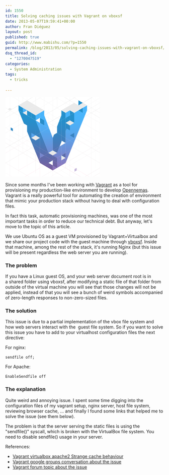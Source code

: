 ```yaml
---
id: 1550
title: Solving caching issues with Vagrant on vboxsf
date: 2013-05-07T19:59:41+00:00
author: Fran Diéguez
layout: post
published: true
guid: http://www.mabishu.com/?p=1550
permalink: /blog/2013/05/solving-caching-issues-with-vagrant-on-vboxsf/
dsq_thread_id:
  - "1270047519"
categories:
  - System Administration
tags:
  - tricks

---
```

![Vagrant logo](./vagrant_header_background.png)

Since some months I've been working with <a title="Vagrant project web site" href="vagrantup.com">Vagrant</a> as a tool for provisioning my production-like environment to develop <a title="Opennemas, the CMS for your online newspaper" href="http://www.opennemas.com">Opennemas</a>. Vagrant is a really powerful tool for automating the creation of environment that mimic your production stack without having to deal with configuration files.

In fact this task, automatic provisioning machines, was one of the most important tasks in order to reduce our technical debt. But anyway, let's move to the topic of this article.

We use Ubuntu OS as a guest VM provisioned by Vagrant+Virtualbox and we share our project code with the guest machine through <a href="https://help.ubuntu.com/community/VirtualBox/SharedFolders">vboxsf</a>. Inside that machine, among the rest of the stack, it's running Nginx (but this issue will be present regardless the web server you are running).

### The problem

<strong></strong>If you have a Linux guest OS, and your web server document root is in a shared folder using vboxsf, after modifying a static file of that folder from outside of the virtual machine you will see that those changes will not be applied, instead of that you will see a bunch of weird symbols accompanied of zero-length responses to non-zero-sized files.

### The solution

This issue is due to a partial implementation of the vbox file system and how web servers interact with the  guest file system. So if you want to solve this issue you have to add to your virtualhost configuration files the next directive:

For nginx:

```
sendfile off;
```

For Apache:

```
EnableSendfile off
```

### The explanation
Quite weird and annoying issue. I spent some time digging into the configuration files of my vagrant setup, nginx server, host file system, reviewing browser cache, ... and finally I found some links that helped me to solve the issue (see them below).

The problem is that the server serving the static files is using the "sendfile()" syscall, which is broken with the VirtualBox file system. You need to disable sendfile() usage in your server.

References:
* [Vagrant virtualbox apache2 Strange cache behaviour](http://stackoverflow.com/questions/9479117/vagrant-virtualbox-apache2-strange-cache-behaviour)
* [Vagrant google groups conversation about the issue](https://groups.google.com/forum/?fromgroups=#!topic/vagrant-up/7RgBxo6EksQ)
* [Vagrant forum topic about the issue](https://forums.virtualbox.org/viewtopic.php?f=3&amp;t=1940&amp;p=6680&amp;hilit=shared+folder+apache)

